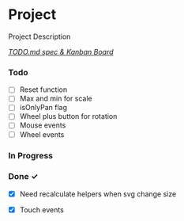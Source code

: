 # Project

Project Description

<em>[TODO.md spec & Kanban Board](https://bit.ly/3fCwKfM)</em>

### Todo

- [ ] Reset function  
- [ ] Max and min for scale  
- [ ] isOnlyPan flag  
- [ ] Wheel plus button for rotation  
- [ ] Mouse events  
- [ ] Wheel events  

### In Progress


### Done ✓

- [x] Need recalculate helpers when svg change size  
- [x] Touch events  

